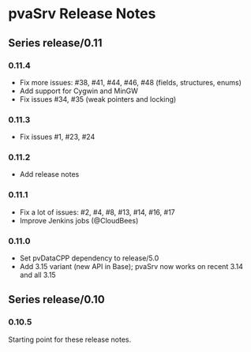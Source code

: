 # pvaSrv Release Notes

## Series release/0.11

### 0.11.4
* Fix more issues:
  #38, #41, #44, #46, #48 (fields, structures, enums)
* Add support for Cygwin and MinGW
* Fix issues #34, #35 (weak pointers and locking)

### 0.11.3
* Fix issues #1, #23, #24

### 0.11.2
* Add release notes

### 0.11.1
* Fix a lot of issues:
  #2, #4, #8, #13, #14, #16, #17
* Improve Jenkins jobs (@CloudBees)

### 0.11.0
* Set pvDataCPP dependency to release/5.0
* Add 3.15 variant (new API in Base);
  pvaSrv now works on recent 3.14 and all 3.15

## Series release/0.10

### 0.10.5
Starting point for these release notes.
